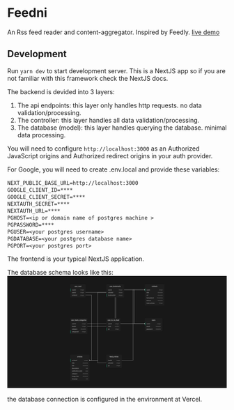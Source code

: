 # Feedni

An Rss feed reader and content-aggregator. Inspired by Feedly.
[live demo](http://feedni.hasan.one/)

## Development

Run `yarn dev` to start development server.
This is a NextJS app so if you are not familiar with this framework check the NextJS docs.

The backend is devided into 3 layers:

1. The api endpoints: this layer only handles http requests. no data validation/processing.
2. The controller: this layer handles all data validation/processing.
3. The database (model): this layer handles querying the database. minimal data processing.

You will need to configure `http://localhost:3000` as an Authorized JavaScript origins and Authorized redirect origins in your auth provider.

For Google, you will need to create .env.local and provide these variables:

```
NEXT_PUBLIC_BASE_URL=http://localhost:3000
GOOGLE_CLIENT_ID=****
GOOGLE_CLIENT_SECRET=****
NEXTAUTH_SECRET=****
NEXTAUTH_URL=****
PGHOST=<ip or domain name of postgres machine >
PGPASSWORD=****
PGUSER=<your postgres username>
PGDATABASE=<your postgres database name>
PGPORT=<your postgres port>
```

The frontend is your typical NextJS application.

The database schema looks like this:
![image](public/supbase_schema.png)

the database connection is configured in the environment at Vercel.
